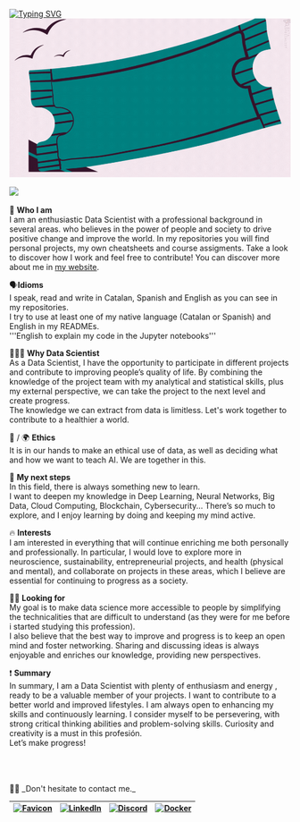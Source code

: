 [![Typing SVG](https://readme-typing-svg.demolab.com?font=Poppins&weight=600&size=28&pause=1000&color=FBFFF9&background=08080800&repeat=false&random=false&width=500&height=46&lines=%F0%9F%96%96+Hi+there%2C+welcome+to+my+profile)](https://git.io/typing-svg)
![Header](datatogetherfin.gif)

![](https://komarev.com/ghpvc/?username=borch008&color=yellow)

🐼 **Who I am**  
I am an enthusiastic Data Scientist with a professional background in several areas. who believes in the power of people and society to drive positive change and improve the world. 
In my repositories you will find personal projects, my own cheatsheets and course assigments. Take a look to discover how I work and feel free to contribute!  You can discover more about me in [my website](https://databo.es).

🗣️**Idioms**  
I speak, read and write in Catalan, Spanish and English as you can see in my repositories.  
I try to use at least one of my native language (Catalan or Spanish) and English in my READMEs.  
'''English to explain my code in the Jupyter notebooks'''

👨🏻‍💻 **Why Data Scientist**  
As a Data Scientist, I have the opportunity to participate in different projects and contribute to improving people’s quality of life. By combining the knowledge of the project team with my analytical and statistical skills, plus my external perspective, we can take the project to the next level and create progress.  
The knowledge we can extract from data is limitless. Let's work together to contribute to a healthier a world.

🤖 / 🌍 **Ethics**  
It is in our hands to make an ethical use of data, as well as deciding what and how we want to teach AI. We are together in this. 

🔄 **My next steps**  
In this field, there is always something new to learn.  
I want to deepen my knowledge in Deep Learning, Neural Networks, Big Data, Cloud Computing, Blockchain, Cybersecurity... There’s so much to explore, and I enjoy learning by doing and keeping my mind active.

🔥 **Interests**  
I am interested in everything that will continue enriching me both personally and professionally. In particular, I would love to explore more in neuroscience, sustainability, entrepreneurial projects, and health (physical and mental), and collaborate on projects in these areas, which I believe are essential for continuing to progress as a society.

🤝🏻 **Looking for**   
My goal is to make data science more accessible to people by simplifying the technicalities that are difficult to understand (as they were for me before i started studying this profession).  
I also believe that the best way to improve and progress is to keep an open mind and foster networking. Sharing and discussing ideas is always enjoyable and enriches our knowledge, providing new perspectives. 

❗ **Summary**  
In summary, I am a Data Scientist with plenty of enthusiasm and energy , ready to be a valuable member of your projects. I want to contribute to a better world and improved lifestyles. I am always open to enhancing my skills and continuously learning. I consider myself to be persevering, with strong critical thinking abilities and problem-solving skills. Curiosity and creativity is a must in this profesión.  
Let’s make progress!

<br>
<br>
<br>
🙏🏻 _Don't hesitate to contact me._  

| [![Favicon](https://databo.es/favicon.ico)](https://databo.es) | [![LinkedIn](https://skillicons.dev/icons?i=linkedin&bg=white&color=black)](https://www.linkedin.com/in/bgarmillo/?locale=en_US) | [![Discord](https://skillicons.dev/icons?i=discord&bg=white&color=black)](https://discordapp.com/users/bgarmillo) | [![Docker](https://skillicons.dev/icons?i=docker&bg=white&color=black)](https://hub.docker.com/u/borch008) |
|---|---|---|---|







<!--
**borch008/borch008** is a ✨ _special_ ✨ repository because its `README.md` (this file) appears on your GitHub profile.

Here are some ideas to get you started:

- 🔭 I’m currently working on ...
- 🌱 I’m currently learning ...
- 👯 I’m looking to collaborate on ...
- 🤔 I’m looking for help with ...
- 💬 Ask me about ...
- 📫 How to reach me: ...
- 😄 Pronouns: ...
- ⚡ Fun fact: ...
-->
